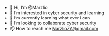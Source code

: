 - 👋 Hi, I’m @Marzlio
- 👀 I’m interested in cyber security and learning
- 🌱 I’m currently learning what ever i can
- 💞️ I’m looking to collaborate cyber security
- 📫 How to reach me MarzlioZA@gmail.com


